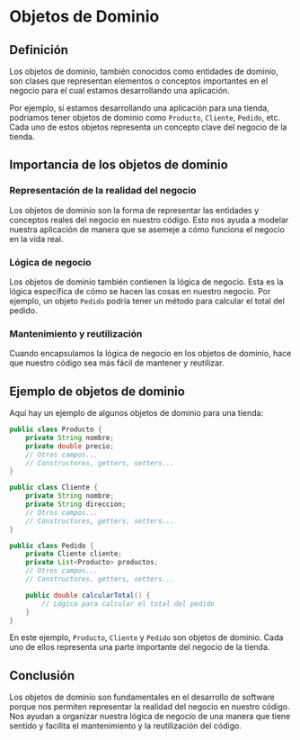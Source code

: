 # Objetos de Dominio

## Definición

Los objetos de dominio, también conocidos como entidades de dominio, son clases que representan elementos o conceptos importantes en el negocio para el cual estamos desarrollando una aplicación.

Por ejemplo, si estamos desarrollando una aplicación para una tienda, podríamos tener objetos de dominio como `Producto`, `Cliente`, `Pedido`, etc. Cada uno de estos objetos representa un concepto clave del negocio de la tienda.

## Importancia de los objetos de dominio

### Representación de la realidad del negocio

Los objetos de dominio son la forma de representar las entidades y conceptos reales del negocio en nuestro código. Esto nos ayuda a modelar nuestra aplicación de manera que se asemeje a cómo funciona el negocio en la vida real.

### Lógica de negocio

Los objetos de dominio también contienen la lógica de negocio. Esta es la lógica específica de cómo se hacen las cosas en nuestro negocio. Por ejemplo, un objeto `Pedido` podría tener un método para calcular el total del pedido.

### Mantenimiento y reutilización

Cuando encapsulamos la lógica de negocio en los objetos de dominio, hace que nuestro código sea más fácil de mantener y reutilizar.

## Ejemplo de objetos de dominio

Aquí hay un ejemplo de algunos objetos de dominio para una tienda:

```java
public class Producto {
    private String nombre;
    private double precio;
    // Otros campos...
    // Constructores, getters, setters...
}

public class Cliente {
    private String nombre;
    private String direccion;
    // Otros campos...
    // Constructores, getters, setters...
}

public class Pedido {
    private Cliente cliente;
    private List<Producto> productos;
    // Otros campos...
    // Constructores, getters, setters...

    public double calcularTotal() {
        // Lógica para calcular el total del pedido
    }
}
```

En este ejemplo, `Producto`, `Cliente` y `Pedido` son objetos de dominio. Cada uno de ellos representa una parte importante del negocio de la tienda.

## Conclusión

Los objetos de dominio son fundamentales en el desarrollo de software porque nos permiten representar la realidad del negocio en nuestro código. Nos ayudan a organizar nuestra lógica de negocio de una manera que tiene sentido y facilita el mantenimiento y la reutilización del código.
